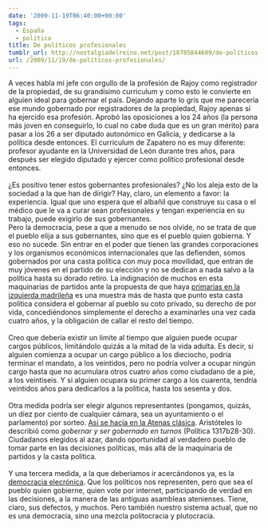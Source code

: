 ```yaml
---
date: '2009-11-19T06:40:00+00:00'
tags:
  - España
  - política
title: De políticos profesionales
tumblr_url: http://nostalgiadelreino.net/post/18785844609/de-políticos-profesionales
url: /2009/11/19/de-políticos-profesionales/
---
```


<p>A veces habla mi jefe con orgullo de la profesión de Rajoy como registrador de la propiedad, de su grandísimo curriculum y como esto le convierte en alguien ideal para gobernar el país. Dejando aparte lo gris que me parecería ese mundo gobernado por registradores de la propiedad, Rajoy apenas sí ha ejercido esa profesión. Aprobó las oposiciones a los 24 años (la persona más joven en conseguirlo, lo cual no cabe duda que es un gran mérito) para pasar a los 26 a ser diputado autonómico en Galicia, y dedicarse a la política desde entonces. El curriculum de Zapatero no es muy diferente: profesor ayudante en la Universidad de León durante tres años, para después ser elegido diputado y ejercer como político profesional desde entonces.<br/><br/>¿Es positivo tener estos gobernantes profesionales? ¿No los aleja esto de la sociedad a la que han de dirigir? Hay, claro, un elemento a favor: la experiencia. Igual que uno espera que el albañil que construye su casa o el médico que le va a curar sean profesionales y tengan experiencia en su trabajo, puede exigirlo de sus gobernantes.<br/>Pero la democracia, pese a que a menudo se nos olvide, no se trata de que el pueblo elija a sus gobernantes, sino que es el pueblo quien gobierna. Y eso no sucede. Sin entrar en el poder que tienen las grandes corporaciones y los organismos económicos internacionales que las defienden, somos gobernados por una casta política con muy poca movilidad, que entran de muy jóvenes en el partido de su elección y no se dedican a nada salvo a la política hasta su dorado retiro. La indignación de muchos en esta maquinarias de partidos ante la propuesta de que haya <a title="primarias en la izquierda madrileña" href="http://www.primariasenmadrid.net/" id="tfn1">primarias en la izquierda madrileña</a> es una muestra más de hasta que punto esta casta política considera el gobernar al pueblo su coto privado, su derecho de por vida, concediéndonos simplemente el derecho a examinarles una vez cada cuatro años, y la obligación de callar el resto del tiempo.<br/><br/>Creo que debería existir un límite al tiempo que alguien puede ocupar cargos públicos, limitándolo quizás a la mitad de la vida adulta. Es decir, si alguien comienza a ocupar un cargo público a los dieciocho, podría terminar el mandato, a los veintidos, pero no podría volver a ocupar ningún cargo hasta que no acumulara otros cuatro años como ciudadano de a pie, a los veintiseis. Y si alguien ocupara su primer cargo a los cuarenta, tendría veintidos años para dedicarlos a la política, hasta los sesenta y dos.<br/><br/>Otra medida podría ser elegir algunos representantes (pongamos, quizás, un diez por ciento de cualquier cámara, sea un ayuntamiento o el parlamento) por sorteo. <a title="Democracia ateniense" href="http://es.wikipedia.org/wiki/Democracia_ateniense#Cargos_seleccionados_por_sorteo_.28asignaci.C3.B3n.29" id="u3jw">Así se hacía en la Atenas clásica</a>. Aristóteles lo describió como <i>gobernar y ser gobernado en turnos</i> (Política 1317b28-30). Ciudadanos elegidos al azar, dando oportunidad al verdadero pueblo de tomar parte en las decisiones políticas, más allá de la maquinaria de partidos y la casta política.<br/><br/>Y una tercera medida, a la que deberíamos ir acercándonos ya, es la <a title="democracia elecrónica" href="http://es.wikipedia.org/wiki/Democracia_electr%C3%B3nica" id="q341">democracia elecrónica</a>. Que los políticos nos representen, pero que sea el pueblo quien gobierne, quien vote por internet, participando de verdad en las decisiones, a la manera de las antiguas asambleas atenienses. Tiene, claro, sus defectos, y muchos. Pero también nuestro sistema actual, que no es una democracia, sino una mezcla politocracia y plutocracia.<br/><br/><br/><br/></p><div class="blogger-post-footer"><img width="1" height="1" src="https://blogger.googleusercontent.com/tracker/1180118427259117074-8249488750380369676?l=nostalgiadelreino.blogspot.com" alt=""/></div>